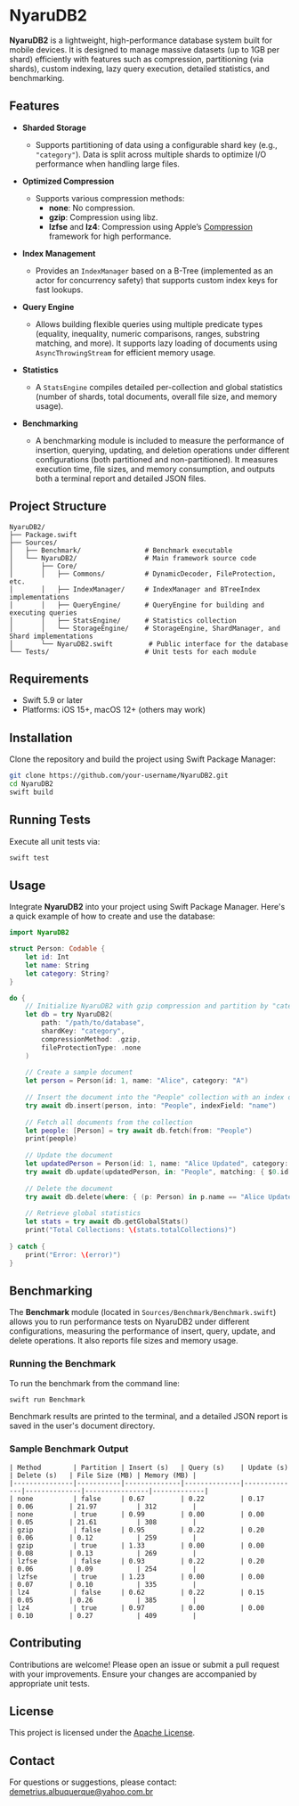 # NyaruDB2

**NyaruDB2** is a lightweight, high-performance database system built for mobile devices. It is designed to manage massive datasets (up to 1GB per shard) efficiently with features such as compression, partitioning (via shards), custom indexing, lazy query execution, detailed statistics, and benchmarking.

## Features

- **Sharded Storage**
  - Supports partitioning of data using a configurable shard key (e.g., `"category"`). Data is split across multiple shards to optimize I/O performance when handling large files.

- **Optimized Compression**
  - Supports various compression methods:
    - **none**: No compression.
    - **gzip**: Compression using libz.
    - **lzfse** and **lz4**: Compression using Apple’s [Compression](https://developer.apple.com/documentation/compression) framework for high performance.
    
- **Index Management**
  - Provides an `IndexManager` based on a B-Tree (implemented as an actor for concurrency safety) that supports custom index keys for fast lookups.

- **Query Engine**
  - Allows building flexible queries using multiple predicate types (equality, inequality, numeric comparisons, ranges, substring matching, and more). It supports lazy loading of documents using `AsyncThrowingStream` for efficient memory usage.

- **Statistics**
  - A `StatsEngine` compiles detailed per-collection and global statistics (number of shards, total documents, overall file size, and memory usage).

- **Benchmarking**
  - A benchmarking module is included to measure the performance of insertion, querying, updating, and deletion operations under different configurations (both partitioned and non-partitioned). It measures execution time, file sizes, and memory consumption, and outputs both a terminal report and detailed JSON files.

## Project Structure

```
NyaruDB2/
├── Package.swift
├── Sources/
│   ├── Benchmark/                # Benchmark executable
│   └── NyaruDB2/                 # Main framework source code
│       ├── Core/
│       │   ├── Commons/          # DynamicDecoder, FileProtection, etc.
│       │   ├── IndexManager/     # IndexManager and BTreeIndex implementations
│       │   ├── QueryEngine/      # QueryEngine for building and executing queries
│       │   ├── StatsEngine/      # Statistics collection
│       │   └── StorageEngine/    # StorageEngine, ShardManager, and Shard implementations
│       └── NyaruDB2.swift         # Public interface for the database
└── Tests/                        # Unit tests for each module
```

## Requirements

- Swift 5.9 or later
- Platforms: iOS 15+, macOS 12+ (others may work)

## Installation

Clone the repository and build the project using Swift Package Manager:

```bash
git clone https://github.com/your-username/NyaruDB2.git
cd NyaruDB2
swift build
```

## Running Tests

Execute all unit tests via:

```bash
swift test
```

## Usage

Integrate **NyaruDB2** into your project using Swift Package Manager. Here's a quick example of how to create and use the database:

```swift
import NyaruDB2

struct Person: Codable {
    let id: Int
    let name: String
    let category: String?
}

do {
    // Initialize NyaruDB2 with gzip compression and partition by "category"
    let db = try NyaruDB2(
        path: "/path/to/database",
        shardKey: "category",
        compressionMethod: .gzip,
        fileProtectionType: .none
    )
    
    // Create a sample document
    let person = Person(id: 1, name: "Alice", category: "A")
    
    // Insert the document into the "People" collection with an index on "name"
    try await db.insert(person, into: "People", indexField: "name")
    
    // Fetch all documents from the collection
    let people: [Person] = try await db.fetch(from: "People")
    print(people)
    
    // Update the document
    let updatedPerson = Person(id: 1, name: "Alice Updated", category: "A")
    try await db.update(updatedPerson, in: "People", matching: { $0.id == 1 }, indexField: "name")
    
    // Delete the document
    try await db.delete(where: { (p: Person) in p.name == "Alice Updated" }, from: "People")
    
    // Retrieve global statistics
    let stats = try await db.getGlobalStats()
    print("Total Collections: \(stats.totalCollections)")
    
} catch {
    print("Error: \(error)")
}
```

## Benchmarking

The **Benchmark** module (located in `Sources/Benchmark/Benchmark.swift`) allows you to run performance tests on NyaruDB2 under different configurations, measuring the performance of insert, query, update, and delete operations. It also reports file sizes and memory usage.

### Running the Benchmark

To run the benchmark from the command line:

```bash
swift run Benchmark
```

Benchmark results are printed to the terminal, and a detailed JSON report is saved in the user's document directory.

### Sample Benchmark Output

```
| Method        | Partition | Insert (s)   | Query (s)    | Update (s)   | Delete (s)   | File Size (MB) | Memory (MB) |
|---------------|-----------|--------------|--------------|--------------|--------------|----------------|-------------|
| none          | false     | 0.67         | 0.22         | 0.17         | 0.06         | 21.97          | 312         |
| none          | true      | 0.99         | 0.00         | 0.00         | 0.05         | 21.61          | 308         |
| gzip          | false     | 0.95         | 0.22         | 0.20         | 0.06         | 0.12           | 259         |
| gzip          | true      | 1.33         | 0.00         | 0.00         | 0.08         | 0.13           | 269         |
| lzfse         | false     | 0.93         | 0.22         | 0.20         | 0.06         | 0.09           | 254         |
| lzfse         | true      | 1.23         | 0.00         | 0.00         | 0.07         | 0.10           | 335         |
| lz4           | false     | 0.62         | 0.22         | 0.15         | 0.05         | 0.26           | 385         |
| lz4           | true      | 0.97         | 0.00         | 0.00         | 0.10         | 0.27           | 409         |
```

## Contributing

Contributions are welcome! Please open an issue or submit a pull request with your improvements. Ensure your changes are accompanied by appropriate unit tests.

## License

This project is licensed under the [Apache License](LICENSE).

## Contact

For questions or suggestions, please contact: [demetrius.albuquerque@yahoo.com.br](mailto:demetrius.albuquerque@yahoo.com.br)
